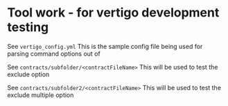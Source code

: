 # Tool work - for vertigo development testing

See `vertigo_config.yml` 
This is the sample config file being used for parsing command options out of

See `contracts/subfolder/<contractFileName>` 
This will be used to test the exclude option

See `contracts/subfolder2/<contractFileName>` 
This will be used to test the exclude multiple option
